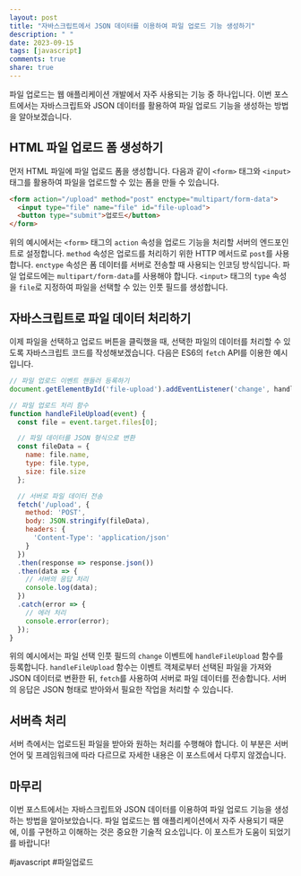 ```yaml
---
layout: post
title: "자바스크립트에서 JSON 데이터를 이용하여 파일 업로드 기능 생성하기"
description: " "
date: 2023-09-15
tags: [javascript]
comments: true
share: true
---
```


파일 업로드는 웹 애플리케이션 개발에서 자주 사용되는 기능 중 하나입니다. 이번 포스트에서는 자바스크립트와 JSON 데이터를 활용하여 파일 업로드 기능을 생성하는 방법을 알아보겠습니다.

## HTML 파일 업로드 폼 생성하기

먼저 HTML 파일에 파일 업로드 폼을 생성합니다. 다음과 같이 `<form>` 태그와 `<input>` 태그를 활용하여 파일을 업로드할 수 있는 폼을 만들 수 있습니다.

```html
<form action="/upload" method="post" enctype="multipart/form-data">
  <input type="file" name="file" id="file-upload">
  <button type="submit">업로드</button>
</form>
```

위의 예시에서는 `<form>` 태그의 `action` 속성을 업로드 기능을 처리할 서버의 엔드포인트로 설정합니다. `method` 속성은 업로드를 처리하기 위한 HTTP 메서드로 `post`를 사용합니다. `enctype` 속성은 폼 데이터를 서버로 전송할 때 사용되는 인코딩 방식입니다. 파일 업로드에는 `multipart/form-data`를 사용해야 합니다. `<input>` 태그의 `type` 속성을 `file`로 지정하여 파일을 선택할 수 있는 인풋 필드를 생성합니다.

## 자바스크립트로 파일 데이터 처리하기

이제 파일을 선택하고 업로드 버튼을 클릭했을 때, 선택한 파일의 데이터를 처리할 수 있도록 자바스크립트 코드를 작성해보겠습니다. 다음은 ES6의 `fetch` API를 이용한 예시입니다.

```javascript
// 파일 업로드 이벤트 핸들러 등록하기
document.getElementById('file-upload').addEventListener('change', handleFileUpload);

// 파일 업로드 처리 함수
function handleFileUpload(event) {
  const file = event.target.files[0];

  // 파일 데이터를 JSON 형식으로 변환
  const fileData = {
    name: file.name,
    type: file.type,
    size: file.size
  };

  // 서버로 파일 데이터 전송
  fetch('/upload', {
    method: 'POST',
    body: JSON.stringify(fileData),
    headers: {
      'Content-Type': 'application/json'
    }
  })
  .then(response => response.json())
  .then(data => {
    // 서버의 응답 처리
    console.log(data);
  })
  .catch(error => {
    // 에러 처리
    console.error(error);
  });
}
```

위의 예시에서는 파일 선택 인풋 필드의 `change` 이벤트에 `handleFileUpload` 함수를 등록합니다. `handleFileUpload` 함수는 이벤트 객체로부터 선택된 파일을 가져와 JSON 데이터로 변환한 뒤, `fetch`를 사용하여 서버로 파일 데이터를 전송합니다. 서버의 응답은 JSON 형태로 받아와서 필요한 작업을 처리할 수 있습니다.

## 서버측 처리

서버 측에서는 업로드된 파일을 받아와 원하는 처리를 수행해야 합니다. 이 부분은 서버 언어 및 프레임워크에 따라 다르므로 자세한 내용은 이 포스트에서 다루지 않겠습니다.

## 마무리

이번 포스트에서는 자바스크립트와 JSON 데이터를 이용하여 파일 업로드 기능을 생성하는 방법을 알아보았습니다. 파일 업로드는 웹 애플리케이션에서 자주 사용되기 때문에, 이를 구현하고 이해하는 것은 중요한 기술적 요소입니다. 이 포스트가 도움이 되었기를 바랍니다!

#javascript #파일업로드